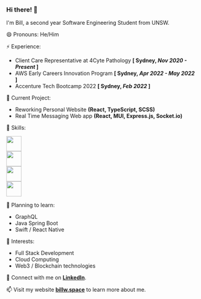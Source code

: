 ### Hi there! 👋

I'm Bill, a second year Software Engineering Student from UNSW. 

😄  Pronouns: He/Him

⚡️  Experience:
 * Client Care Representative at 4Cyte Pathology  **\[ Sydney, _Nov 2020 - Present_ \]**
 * AWS Early Careers Innovation Program  **\[ Sydney, _Apr 2022 - May 2022_ \]**
 * Accenture Tech Bootcamp 2022  **\[ Sydney, _Feb 2022_ \]**

🔭  Current Project:
- Reworking Personal Website **(React, TypeScript, SCSS)**
- Real Time Messaging Web app **(React, MUI, Express.js, Socket.io)**

🥳  Skills:

  <img
    src="https://skillicons.dev/icons?i=c,cpp,py,java,js,ts&theme=light" style="height: 40px;"
  />
  <br />
  <img
    src="https://skillicons.dev/icons?i=html,css,materialui,nodejs,react,express" style="height: 40px;"
  />
  <br />
  <img
    src="https://skillicons.dev/icons?i=git,github,gitlab,bash,docker" style="height: 40px;"
  />
  <br />
  <img src="https://skillicons.dev/icons?i=aws,azure,gcp,firebase,postgres" style="height: 40px;"/>
                
🤔  Planning to learn:
- GraphQL
- Java Spring Boot
- Swift / React Native


🌱  Interests:
- Full Stack Development
- Cloud Computing
- Web3 / Blockchain technologies

💬  Connect with me on [**LinkedIn**](https://www.linkedin.com/in/bill-wong1/).

📫  Visit my website [**billw.space**](https://billw.space) to learn more about me.


